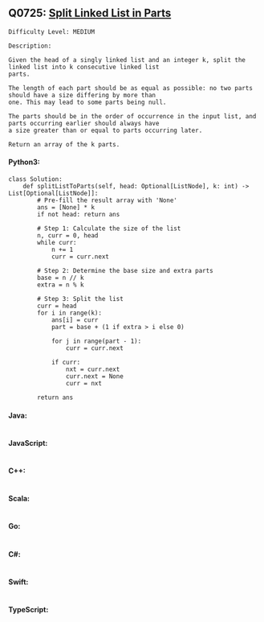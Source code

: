 ## Q0725: [Split Linked List in Parts](https://leetcode.com/problems/split-linked-list-in-parts/)

```
Difficulty Level: MEDIUM
```

```
Description:

Given the head of a singly linked list and an integer k, split the linked list into k consecutive linked list
parts.

The length of each part should be as equal as possible: no two parts should have a size differing by more than
one. This may lead to some parts being null.

The parts should be in the order of occurrence in the input list, and parts occurring earlier should always have
a size greater than or equal to parts occurring later.

Return an array of the k parts.
```

#### Python3:

```
class Solution:
    def splitListToParts(self, head: Optional[ListNode], k: int) -> List[Optional[ListNode]]:
        # Pre-fill the result array with 'None'
        ans = [None] * k
        if not head: return ans

        # Step 1: Calculate the size of the list
        n, curr = 0, head
        while curr:
            n += 1
            curr = curr.next

        # Step 2: Determine the base size and extra parts
        base = n // k
        extra = n % k

        # Step 3: Split the list
        curr = head
        for i in range(k):
            ans[i] = curr
            part = base + (1 if extra > i else 0)

            for j in range(part - 1):
                curr = curr.next

            if curr:
                nxt = curr.next
                curr.next = None
                curr = nxt

        return ans
```

#### Java:

```

```

#### JavaScript:

```

```

#### C++:

```

```

#### Scala:

```

```

#### Go:

```

```

#### C#:

```

```

#### Swift:

```

```

#### TypeScript:

```

```